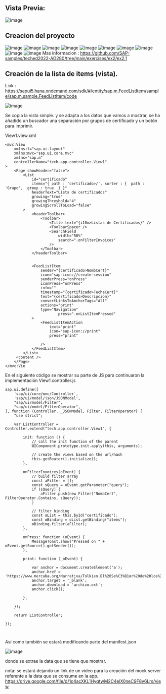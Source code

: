 ## Vista Previa:

![image](https://github.com/Freddy4M/proyecto-sap/assets/48028307/55d75355-e50a-4133-882b-09596301476d)







## Creacion del proyecto

![image](https://github.com/Freddy4M/proyecto-sap/assets/48028307/c544a5fb-c2b2-4d7c-90b3-a4081fd05cc6)
![image](https://github.com/Freddy4M/proyecto-sap/assets/48028307/9baced86-062f-409f-adce-7ef93a8affa7)
![image](https://github.com/Freddy4M/proyecto-sap/assets/48028307/fe51c5f7-b133-40b7-bef9-a15972aa2a0d)
![image](https://github.com/Freddy4M/proyecto-sap/assets/48028307/507147fb-cf68-46d8-9bdf-2210ad0b138b)
![image](https://github.com/Freddy4M/proyecto-sap/assets/48028307/c1d1e150-e6ab-4bf7-a427-ca30a2b89bf4)
![image](https://github.com/Freddy4M/proyecto-sap/assets/48028307/74dad4a0-d5fd-455c-8111-9de73aa82764)
![image](https://github.com/Freddy4M/proyecto-sap/assets/48028307/200f9cd8-014e-4fca-9abf-f9477263b584)
![image](https://github.com/Freddy4M/proyecto-sap/assets/48028307/decec672-4485-47ee-a4cf-9b1719b10a2b)
![image](https://github.com/Freddy4M/proyecto-sap/assets/48028307/f61e0f80-c5b3-4fda-b08f-5eb1bdc71ef6)
![image](https://github.com/Freddy4M/proyecto-sap/assets/48028307/b6981b95-c14d-4ebb-a32c-4a879fe09d1d)
Mas informacion :
https://github.com/SAP-samples/teched2022-AD280/tree/main/exercises/ex2/ex2.1

## Creación de la lista de items (vista). 

Link : https://sapui5.hana.ondemand.com/sdk/#/entity/sap.m.FeedListItem/sample/sap.m.sample.FeedListItem/code

![image](https://github.com/Freddy4M/proyecto-sap/assets/48028307/57dd80a6-6802-410a-b1f5-606775b279ce)

Se copia la vista simple.
y se adapta a los datos que vamos a mostrar, se ha añadido un buscador una separación por grupos de certificado y un botón para imprimir.


View1.view.xml
```
<mvc:View
    xmlns:l="sap.ui.layout"
    xmlns:mvc="sap.ui.core.mvc"
    xmlns="sap.m"
    controllerName="tech.app.controller.View1"
>
    <Page showHeader="false">
        <List
            id="certificado"
            items="{ path : 'certificado>/', sorter : {  path : 'Grupo',  group : true  } }"
            headerText="Lista de certificados"
            growing="true"
            growingThreshold="4"
            growingScrollToLoad="false"
        >
            <headerToolbar>
                <Toolbar>
                    <Title text="{i18n>Listas de Certificados}" />
                    <ToolbarSpacer />
                    <SearchField
                        width="50%"
                        search=".onFilterInvoices"
                    />
                </Toolbar>
            </headerToolbar>
            
            
            <FeedListItem
                sender="{certificado>NombCert}"
                icon="sap-icon://create-session"
                senderPress="onPress"
                iconPress="onPress"
                info=""
                timestamp="{certificado>FechaCert}"
                text="{certificado>Descripcion}"
                convertLinksToAnchorTags="All"
                actions="print"
                type="Navigation"
                        press=".onListItemPressed"
            >
                <FeedListItemAction
                    text="print"
                    icon="sap-icon://print"
                    press="print"
                    
                />
            </FeedListItem>
        </List>
     <content />
    </Page>
</mvc:Vie

```


En el siguiente código se mostrar su parte de JS para continuaron la implementación
View1.controller.js

```
sap.ui.define([
    'sap/ui/core/mvc/Controller',
    'sap/ui/model/json/JSONModel',
    "sap/ui/model/Filter",
    "sap/ui/model/FilterOperator",
], function (Controller, _JSONModel, Filter, FilterOperator) {
    "use strict";

    var ListController = Controller.extend("tech.app.controller.View1", {

        init: function () {
            // call the init function of the parent
            UIComponent.prototype.init.apply(this, arguments);

            // create the views based on the url/hash
            this.getRouter().initialize();
        },

        onFilterInvoices(oEvent) {
            // build filter array
            const aFilter = [];
            const sQuery = oEvent.getParameter("query");
            if (sQuery) {
                aFilter.push(new Filter("NombCert", FilterOperator.Contains, sQuery));
            }

            // filter binding
            const oList = this.byId("certificado");
            const oBinding = oList.getBinding("items");
            oBinding.filter(aFilter);
        },

        onPress: function (oEvent) {
            MessageToast.show("Pressed on " + oEvent.getSource().getSender());
        },

        print: function (_oEvent) {

            var anchor = document.createElement('a');
            anchor.href = 'https://www.mercaba.org/Narrativa/Tolkien.El%20Se%C3%B1or%20de%20los%20Anillos.La%20Comunidad%20del%20Anillo.pdf';
            anchor.target = '_blank';
            anchor.download = 'archivo.ext'; 
            anchor.click();

        },

    });

    return ListController;

});



```

Así como también se estará modificando parte del manifest.json


![image](https://github.com/Freddy4M/proyecto-sap/assets/48028307/cc467f4a-a1d1-4d3b-a3cf-381830662ac4)


donde se extrae la data que se tiene que mostrar.

nota: 
se estará dejando un link de un video para la creación del mock server referente a la data que se consume en la app.
https://drive.google.com/file/d/1o4acXKL1HyqtwM2C4elX0neC9F8y6Lrs/view
